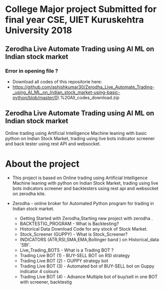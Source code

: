 # College Major project Submitted for final year CSE, UIET Kuruskehtra University 2018
## Zerodha Live Automate Trading using AI ML on Indian stock market #

### Error in opening file ? ## 
* Download all codes of this repositorie here: 
*  https://github.com/ashishkumar30/Zerodha_Live_Automate_Trading-_using_AI_ML_on_Indian_stock_market-using-basic-python/blob/master/0).%20All_codes_download.zip


## Zerodha Live Automate Trading using AI ML on Indian stock market #
Online trading using Artificial Intelligence Machine leaning with basic python on Indian Stock Market, trading using live bots indicator screener and back tester using rest API and websocket.

# About the project # 
* This project is based on Online trading using Artificial Intelligence Machine leaning with python on Indian Stock Market, trading using live bots indicators screener and backtesters using rest api and websocket on zerodha kite.

* Zerodha    - online broker for Automated Python program for trading in Indian stock market.  

  *  Getting Started with Zerodha,Starting new project with zerodha .
  * BACKTESTIG_PROGRAM - What is Backtesting?
  * Historical Data Download Code for any stock of Stock Market.
  * Stock_Screener (GUPPY) - What is Stock_Screener?
  * INDICATORS (ATR,RSI,SMA,EMA,Bollinger band ) on Historical_data 'SBI'.
  * Live_Trading_BOTS - What is a Trading BOT ?
  * Trading Live BOT  (1) - BUY-SELL BOT on RSI strategy
  * Trading Live BOT  (2) - GUPPY strategy bot
  * Trading Live BOT  (3) - Automated bot of BUY-SELL bot on Guppy indicator 4 colours
  * Trading Live BOT (4) - Advance Multiple bot of buy/sell in one BOT with screener, backtestig

